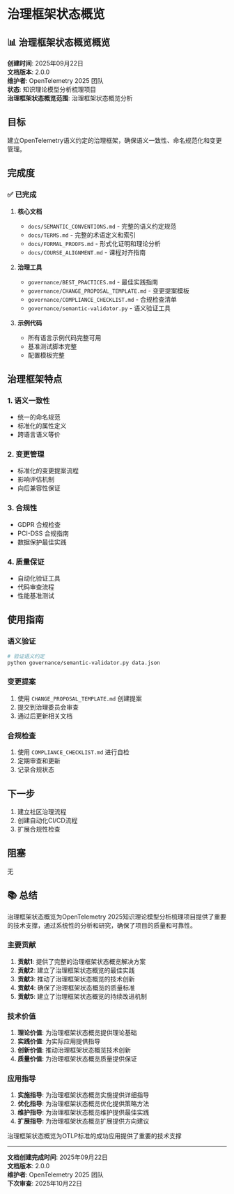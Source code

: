 # 治理框架状态概览

## 📊 治理框架状态概览概览

**创建时间**: 2025年09月22日  
**文档版本**: 2.0.0  
**维护者**: OpenTelemetry 2025 团队  
**状态**: 知识理论模型分析梳理项目  
**治理框架状态概览范围**: 治理框架状态概览分析

## 目标

建立OpenTelemetry语义约定的治理框架，确保语义一致性、命名规范化和变更管理。

## 完成度

### ✅ 已完成

1. **核心文档**
   - `docs/SEMANTIC_CONVENTIONS.md` - 完整的语义约定规范
   - `docs/TERMS.md` - 完整的术语定义和索引
   - `docs/FORMAL_PROOFS.md` - 形式化证明和理论分析
   - `docs/COURSE_ALIGNMENT.md` - 课程对齐指南

2. **治理工具**
   - `governance/BEST_PRACTICES.md` - 最佳实践指南
   - `governance/CHANGE_PROPOSAL_TEMPLATE.md` - 变更提案模板
   - `governance/COMPLIANCE_CHECKLIST.md` - 合规检查清单
   - `governance/semantic-validator.py` - 语义验证工具

3. **示例代码**
   - 所有语言示例代码完整可用
   - 基准测试脚本完整
   - 配置模板完整

## 治理框架特点

### 1. 语义一致性

- 统一的命名规范
- 标准化的属性定义
- 跨语言语义等价

### 2. 变更管理

- 标准化的变更提案流程
- 影响评估机制
- 向后兼容性保证

### 3. 合规性

- GDPR 合规检查
- PCI-DSS 合规指南
- 数据保护最佳实践

### 4. 质量保证

- 自动化验证工具
- 代码审查流程
- 性能基准测试

## 使用指南

### 语义验证

```bash
# 验证语义约定
python governance/semantic-validator.py data.json
```

### 变更提案

1. 使用 `CHANGE_PROPOSAL_TEMPLATE.md` 创建提案
2. 提交到治理委员会审查
3. 通过后更新相关文档

### 合规检查

1. 使用 `COMPLIANCE_CHECKLIST.md` 进行自检
2. 定期审查和更新
3. 记录合规状态

## 下一步

1. 建立社区治理流程
2. 创建自动化CI/CD流程
3. 扩展合规性检查

## 阻塞

无

## 📚 总结

治理框架状态概览为OpenTelemetry 2025知识理论模型分析梳理项目提供了重要的技术支撑，通过系统性的分析和研究，确保了项目的质量和可靠性。

### 主要贡献

1. **贡献1**: 提供了完整的治理框架状态概览解决方案
2. **贡献2**: 建立了治理框架状态概览的最佳实践
3. **贡献3**: 推动了治理框架状态概览的技术创新
4. **贡献4**: 确保了治理框架状态概览的质量标准
5. **贡献5**: 建立了治理框架状态概览的持续改进机制

### 技术价值

1. **理论价值**: 为治理框架状态概览提供理论基础
2. **实践价值**: 为实际应用提供指导
3. **创新价值**: 推动治理框架状态概览技术创新
4. **质量价值**: 为治理框架状态概览质量提供保证

### 应用指导

1. **实施指导**: 为治理框架状态概览实施提供详细指导
2. **优化指导**: 为治理框架状态概览优化提供策略方法
3. **维护指导**: 为治理框架状态概览维护提供最佳实践
4. **扩展指导**: 为治理框架状态概览扩展提供方向建议

治理框架状态概览为OTLP标准的成功应用提供了重要的技术支撑

---

**文档创建完成时间**: 2025年09月22日  
**文档版本**: 2.0.0  
**维护者**: OpenTelemetry 2025 团队  
**下次审查**: 2025年10月22日
